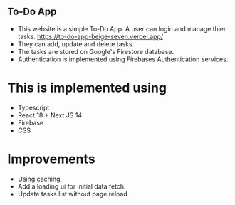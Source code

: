 ## To-Do App
- This website is a simple To-Do App. A user can login and manage thier tasks. https://to-do-app-beige-seven.vercel.app/
- They can add, update and delete tasks.
- The tasks are stored on Google's Firestore database.
- Authentication is implemented using Firebases Authentication services.
  


# This is implemented using
- Typescript
- React 18 + Next JS 14
- Firebase
- CSS

# Improvements 
- Using caching.
- Add a loading ui for initial data fetch.
- Update tasks list without page reload.

